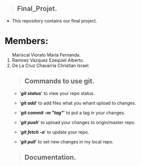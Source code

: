 > ## Final_Projet.

* This repository contains our final project.

# Members:
 
<ol>Mariscal Viorato Maria Fernanda.
<li>Ramírez Vázquez Ezequiel Alberto.</li>
<li> De La Cruz Chavarria Christian Israel.</li>


> ## Commands to use git.

* '***git status***' to view your repo status.
* '***git add***' to add files what you whant upload to changes.
* '***git commit -m "tag"***' to put a tag in your changes.
* '***git push***' to upload your changes to origin/master repo.


* '***git fetch -a***' to update your repo.
* '***git pull***' to set new changes in my local repo. 

> ## Documentation.
